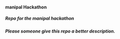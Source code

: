 #### manipal Hackathon 
##### Repo for the manipal hackathon 
##### Please someone give this repo a better description.
